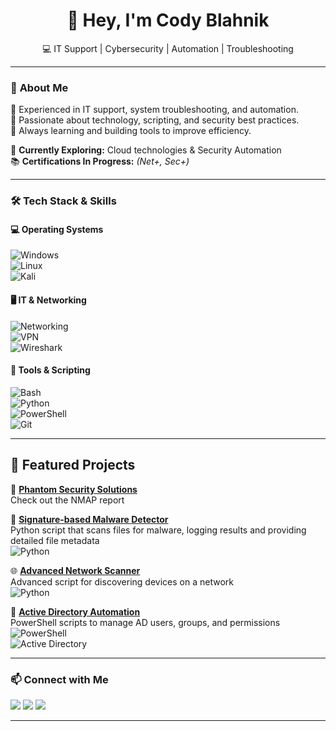 <h1 align="center">👋 Hey, I'm Cody Blahnik</h1>  
<p align="center">
  💻 IT Support | Cybersecurity | Automation | Troubleshooting  
</p>

---

### 🚀 **About Me**  
🔹 Experienced in IT support, system troubleshooting, and automation.  
🔹 Passionate about technology, scripting, and security best practices.  
🔹 Always learning and building tools to improve efficiency.  

📌 **Currently Exploring:** Cloud technologies & Security Automation  
📚 **Certifications In Progress:** _(Net+, Sec+)_  

---

### 🛠️ **Tech Stack & Skills**  

#### 💻 **Operating Systems**  
![Windows](https://img.shields.io/badge/Windows-0078D6?style=flat&logo=windows&logoColor=white)  
![Linux](https://img.shields.io/badge/Linux-FCC624?style=flat&logo=linux&logoColor=black)  
![Kali](https://img.shields.io/badge/Kali_Linux-557C94?style=flat&logo=kalilinux&logoColor=white)  

#### 🖥️ **IT & Networking**  
![Networking](https://img.shields.io/badge/Networking-0078D6?style=flat&logo=cisco&logoColor=white)  
![VPN](https://img.shields.io/badge/VPN-Security-green?style=flat&logo=wireguard&logoColor=white)  
![Wireshark](https://img.shields.io/badge/Wireshark-1679A7?style=flat&logo=wireshark&logoColor=white)  

#### 🔧 **Tools & Scripting**  
![Bash](https://img.shields.io/badge/Bash-4EAA25?style=flat&logo=gnu-bash&logoColor=white)  
![Python](https://img.shields.io/badge/Python-3776AB?style=flat&logo=python&logoColor=white)  
![PowerShell](https://img.shields.io/badge/PowerShell-5391FE?style=flat&logo=powershell&logoColor=white)  
![Git](https://img.shields.io/badge/Git-F05032?style=flat&logo=git&logoColor=white)  

---

## 📌 **Featured Projects**  

👻 **[Phantom Security Solutions](https://github.com/Phantom-Security-Solutions/Phantom-Security-Solutions?tab=readme-ov-file)**  
Check out the NMAP report  

🐛 **[Signature-based Malware Detector](https://github.com/Cody354/ops401code/blob/main/ops-401d12:Challenge33.py)**  
Python script that scans files for malware, logging results and providing detailed file metadata  
![Python](https://img.shields.io/badge/Python-3776AB?style=flat&logo=python&logoColor=white)

🌐 **[Advanced Network Scanner](https://github.com/Cody354/ops401code/blob/main/ops-401d12%3AChallenge12NetworkSecurityToolwithScapyPart2.py)**  
Advanced script for discovering devices on a network  
![Python](https://img.shields.io/badge/Python-3776AB?style=flat&logo=python&logoColor=white)

🏢 **[Active Directory Automation](https://github.com/Cody354/opschallenge301/blob/main/class13.ps1)**  
PowerShell scripts to manage AD users, groups, and permissions  
![PowerShell](https://img.shields.io/badge/PowerShell-5391FE?style=flat&logo=powershell&logoColor=white)  
![Active Directory](https://img.shields.io/badge/Active%20Directory-0082FC?style=flat&logo=microsoft&logoColor=white)

---

### 📫 **Connect with Me**  
<a href="mailto:Cody.blahnik@gmial.com"><img src="https://img.shields.io/badge/Email-D14836?style=for-the-badge&logo=gmail&logoColor=white"></a>
<a href="https://linkedin.com/in/cody-blahnik-/"><img src="https://img.shields.io/badge/LinkedIn-0077B5?style=for-the-badge&logo=linkedin&logoColor=white"></a>
<a href="https://github.com/Cody354"><img src="https://img.shields.io/badge/GitHub-181717?style=for-the-badge&logo=github&logoColor=white"></a>

---

